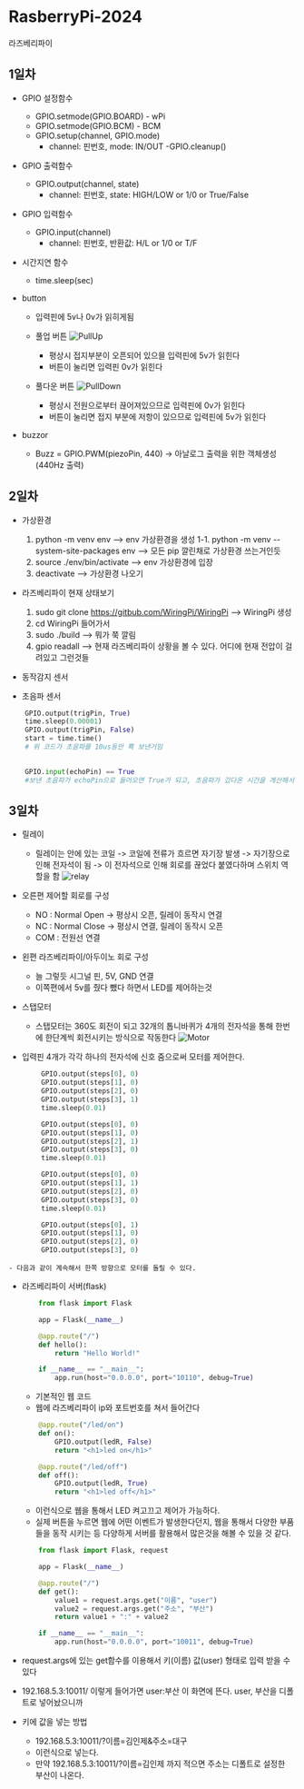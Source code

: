 # RasberryPi-2024
라즈베리파이

## 1일차
- GPIO 설정함수
    - GPIO.setmode(GPIO.BOARD) - wPi
    - GPIO.setmode(GPIO.BCM) - BCM
    - GPIO.setup(channel, GPIO.mode)
        - channel: 핀번호, mode: IN/OUT
    -GPIO.cleanup()
- GPIO 출력함수
    - GPIO.output(channel, state)
        - channel: 핀번호, state: HIGH/LOW or 1/0 or True/False

- GPIO 입력함수
    - GPIO.input(channel)
        - channel: 핀번호, 반환값: H/L or 1/0 or T/F

- 시간지연 함수
    - time.sleep(sec)

- button
    - 입력핀에 5v나 0v가 읽히게됨

    - 풀업 버튼
        ![PullUp](https://raw.githubusercontent.com/inje98/RasberryPi-2024/main/image/PullUp.png)

        - 평상시 접지부분이 오픈되어 있으믈 입력핀에 5v가 읽힌다
        - 버튼이 눌리면 입력핀 0v가 읽힌다


    - 풀다운 버튼
        ![PullDown](https://raw.githubusercontent.com/inje98/RasberryPi-2024/main/image/PullDown.png)

        - 평상시 전원으로부터 끊어져있으므로 입력핀에 0v가 읽힌다
        - 버튼이 눌리면 접지 부분에 저항이 있으므로 입력핀에 5v가 읽힌다

- buzzor
    - Buzz = GPIO.PWM(piezoPin, 440) -> 아날로그 출력을 위한 객체생성(440Hz 출력)

## 2일차
- 가상환경
    1. python -m venv env --> env 가상환경을 생성
    1-1.  python -m venv --system-site-packages env --> 모든 pip 깔린채로 가상환경 쓰는거인듯
    2. source ./env/bin/activate  --> env 가상환경에 입장
    3. deactivate --> 가상환경 나오기

- 라즈베리파이 현재 상태보기
    1. sudo git clone https://gitbub.com/WiringPi/WiringPi  --> WiringPi 생성
    2. cd WiringPi 들어가서
    3. sudo ./build --> 뭐가 쭉 깔림
    4. gpio readall --> 현재 라즈베리파이 상황을 볼 수 있다. 어디에 현재 전압이 걸려있고 그런것들

- 동작감지 센서
- 초음파 센서
``` python
    GPIO.output(trigPin, True)
	time.sleep(0.00001)
	GPIO.output(trigPin, False)
	start = time.time()
    # 위 코드가 초음파를 10us동안 뾱 보낸거임
     
```
``` python
    GPIO.input(echoPin) == True
    #보낸 초음파가 echoPin으로 들어오면 True가 되고, 초음파가 갔다온 시간을 계산해서 반환하는 함수를 만들어서, 그 값으로 무언가를 제어
```

## 3일차
- 릴레이
    - 릴레이는 안에 있는 코일 -> 코일에 전류가 흐르면 자기장 발생 -> 자기장으로 인해 전자석이 됨 -> 이 전자석으로 인해 회로를 끊었다 붙였다하며 스위치 역할을 함
![relay](https://raw.githubusercontent.com/inje98/RasberryPi-2024/main/image/relay.jpg)
- 오른편 제어할 회로를 구성
    - NO : Normal Open -> 평상시 오픈, 릴레이 동작시 연결
    - NC : Normal Close -> 평상시 연결, 릴레이 동작시 오픈
    - COM : 전원선 연결
- 왼편 라즈베리파이/아두이노 회로 구성
    - 늘 그렇듯 시그널 핀, 5V, GND 연결
    - 이쪽편에서 5v를 줬다 뺐다 하면서 LED를 제어하는것

- 스탭모터
    - 스탭모터는 360도 회전이 되고 32개의 톱니바퀴가 4개의 전자석을 통해 한번에 한단계씩 회전시키는 방식으로 작동한다
![Motor](https://raw.githubusercontent.com/inje98/RasberryPi-2024/main/image/Motor.png)

- 입력핀 4개가 각각 하나의 전자석에 신호 줌으로써 모터를 제어한다.
``` python
        GPIO.output(steps[0], 0)
        GPIO.output(steps[1], 0)
        GPIO.output(steps[2], 0)
        GPIO.output(steps[3], 1)
        time.sleep(0.01)

        GPIO.output(steps[0], 0)
        GPIO.output(steps[1], 0)
        GPIO.output(steps[2], 1)
        GPIO.output(steps[3], 0)
        time.sleep(0.01)

        GPIO.output(steps[0], 0)
        GPIO.output(steps[1], 1)
        GPIO.output(steps[2], 0)
        GPIO.output(steps[3], 0)
        time.sleep(0.01)

        GPIO.output(steps[0], 1)
        GPIO.output(steps[1], 0)
        GPIO.output(steps[2], 0)
        GPIO.output(steps[3], 0)
```
    - 다음과 같이 계속해서 한쪽 방향으로 모터를 돌릴 수 있다.

- 라즈베리파이 서버(flask)
    ```python
        from flask import Flask

        app = Flask(__name__) 

        @app.route("/")
        def hello():
	        return "Hello World!"

        if __name__ == "__main__":
	        app.run(host="0.0.0.0", port="10110", debug=True) 
    ```
    - 기본적인 웹 코드
    - 웹에 라즈베리파이 ip와 포트번호를 쳐서 들어간다

    ```python
        @app.route("/led/on")
        def on():
	        GPIO.output(ledR, False)
	        return "<h1>led on</h1>"

        @app.route("/led/off")
        def off():
	        GPIO.output(ledR, True)
	        return "<h1>led off</h1>"
    ```
    - 이런식으로 웹을 통해서 LED 켜고끄고 제어가 가능하다.
    - 실제 버튼을 누르면 웹에 어떤 이벤트가 발생한다던지, 웹을 통해서 다양한 부품들을 동작 시키는 등 다양하게 서버를 활용해서 많은것을 해볼 수 있을 것 같다.

    ``` python
        from flask import Flask, request

        app = Flask(__name__)

        @app.route("/")
        def get():
            value1 = request.args.get("이름", "user")
            value2 = request.args.get("주소", "부산")
            return value1 + ":" + value2

        if __name__ == "__main__":
	        app.run(host="0.0.0.0", port="10011", debug=True)
    ```
- request.args에 있는 get함수를 이용해서 키(이름) 값(user) 형태로 입력 받을 수 있다
- 192.168.5.3:10011/ 이렇게 들어가면 user:부산 이 화면에 뜬다. user, 부산을 디폴트로 넣어놨으니까
- 키에 값을 넣는 방법
    - 192.168.5.3:10011/?이름=김인제&주소=대구
    - 이런식으로 넣는다.
    - 만약 192.168.5.3:10011/?이름=김인제 까지 적으면 주소는 디폴트로 설정한 부산이 나온다.
